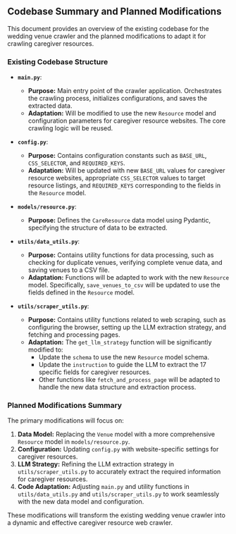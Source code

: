 ## Codebase Summary and Planned Modifications

This document provides an overview of the existing codebase for the wedding venue crawler and the planned modifications to adapt it for crawling caregiver resources.

### Existing Codebase Structure

*   **`main.py`**:
    *   **Purpose:** Main entry point of the crawler application. Orchestrates the crawling process, initializes configurations, and saves the extracted data.
    *   **Adaptation:** Will be modified to use the new `Resource` model and configuration parameters for caregiver resource websites. The core crawling logic will be reused.

*   **`config.py`**:
    *   **Purpose:** Contains configuration constants such as `BASE_URL`, `CSS_SELECTOR`, and `REQUIRED_KEYS`.
    *   **Adaptation:** Will be updated with new `BASE_URL` values for caregiver resource websites, appropriate `CSS_SELECTOR` values to target resource listings, and `REQUIRED_KEYS` corresponding to the fields in the `Resource` model.

*   **`models/resource.py`**:
    *   **Purpose:** Defines the `CareResource` data model using Pydantic, specifying the structure of data to be extracted.

*   **`utils/data_utils.py`**:
    *   **Purpose:** Contains utility functions for data processing, such as checking for duplicate venues, verifying complete venue data, and saving venues to a CSV file.
    *   **Adaptation:** Functions will be adapted to work with the new `Resource` model. Specifically, `save_venues_to_csv` will be updated to use the fields defined in the `Resource` model.

*   **`utils/scraper_utils.py`**:
    *   **Purpose:** Contains utility functions related to web scraping, such as configuring the browser, setting up the LLM extraction strategy, and fetching and processing pages.
    *   **Adaptation:** The `get_llm_strategy` function will be significantly modified to:
        *   Update the `schema` to use the new `Resource` model schema.
        *   Update the `instruction` to guide the LLM to extract the 17 specific fields for caregiver resources.
        *   Other functions like `fetch_and_process_page` will be adapted to handle the new data structure and extraction process.

### Planned Modifications Summary

The primary modifications will focus on:

1.  **Data Model:** Replacing the `Venue` model with a more comprehensive `Resource` model in `models/resource.py`.
2.  **Configuration:** Updating `config.py` with website-specific settings for caregiver resources.
3.  **LLM Strategy:**  Refining the LLM extraction strategy in `utils/scraper_utils.py` to accurately extract the required information for caregiver resources.
4.  **Code Adaptation:** Adjusting `main.py` and utility functions in `utils/data_utils.py` and `utils/scraper_utils.py` to work seamlessly with the new data model and configuration.

These modifications will transform the existing wedding venue crawler into a dynamic and effective caregiver resource web crawler.

